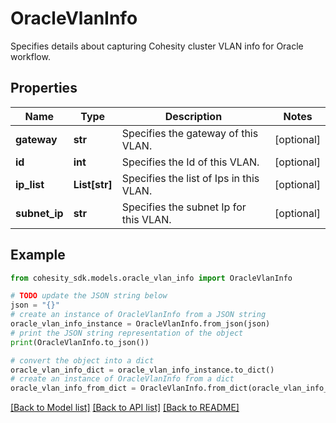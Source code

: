 # OracleVlanInfo

Specifies details about capturing Cohesity cluster VLAN info for Oracle workflow.

## Properties

Name | Type | Description | Notes
------------ | ------------- | ------------- | -------------
**gateway** | **str** | Specifies the gateway of this VLAN. | [optional] 
**id** | **int** | Specifies the Id of this VLAN. | [optional] 
**ip_list** | **List[str]** | Specifies the list of Ips in this VLAN. | [optional] 
**subnet_ip** | **str** | Specifies the subnet Ip for this VLAN. | [optional] 

## Example

```python
from cohesity_sdk.models.oracle_vlan_info import OracleVlanInfo

# TODO update the JSON string below
json = "{}"
# create an instance of OracleVlanInfo from a JSON string
oracle_vlan_info_instance = OracleVlanInfo.from_json(json)
# print the JSON string representation of the object
print(OracleVlanInfo.to_json())

# convert the object into a dict
oracle_vlan_info_dict = oracle_vlan_info_instance.to_dict()
# create an instance of OracleVlanInfo from a dict
oracle_vlan_info_from_dict = OracleVlanInfo.from_dict(oracle_vlan_info_dict)
```
[[Back to Model list]](../README.md#documentation-for-models) [[Back to API list]](../README.md#documentation-for-api-endpoints) [[Back to README]](../README.md)


